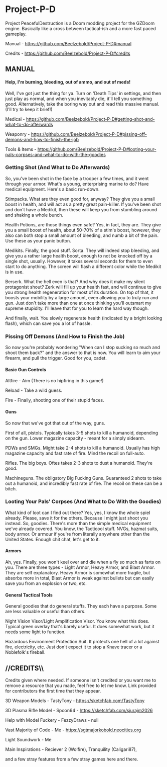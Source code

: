 # Project-P-D
Project PeacefulDestruction is a Doom modding project for the GZDoom engine.
Basically like a cross between tactical-ish and a more fast paced gameplay.

Manual - https://github.com/Beelzebold/Project-P-D#manual

Credits - https://github.com/Beelzebold/Project-P-D#credits

## MANUAL
#### Help, I'm burning, bleeding, out of ammo, and out of meds!
Well, I've got just the thing for ya. Turn on 'Death Tips' in settings, and then just play as normal, and when you inevitably die, it'll tell you something good. Alternatively, take the boring way out and read this massive manual. (I'll try to keep it brief!)

Medical - https://github.com/Beelzebold/Project-P-D#getting-shot-and-what-to-do-afterwards

Weaponry - https://github.com/Beelzebold/Project-P-D#pissing-off-demons-and-how-to-finish-the-job

Tools & Items - https://github.com/Beelzebold/Project-P-D#looting-your-pals-corpses-and-what-to-do-with-the-goodies

### Getting Shot (And What to Do Afterwards)
So, you've been shot in the face by a trooper a few times, and it went through your armor. What's a young, enterprising marine to do? Have medical equipment. Here's a basic run-down.

Stimpacks. What are they even good for, anyway? They give you a small boost in health, and will act as a pretty great pain-killer. If you've been shot and don't have a Medikit, then these will keep you from stumbling around and shaking a whole bunch.

Health Potions, are those things even safe? Yes, in fact, they are. They give you a small boost of health, about 50-70% of a stim's boost, however, they also can both stop a small amount of bleeding, and numb a bit of the pain. Use these as your panic button.

Medikits. Finally, the good stuff. Sorta. They will indeed stop bleeding, and give you a rather large health boost, enough to not be knocked off by a single shot, usually. However, it takes several seconds for them to even start to do anything. The screen will flash a different color while the Medikit is in use.

Berserk. What the hell even is that? And why does it make my silent protagonist shout? Zerk will fill up your health fast, and will continue to give you strong health regeneration for most of its duration. On top of that, it boosts your mobility by a large amount, even allowing you to truly run and gun. Just don't take more than one at once thinking you'll outsmart my supreme stupidity. I'll leave that for you to learn the hard way though.

And finally, wait. You slowly regenerate health (indicated by a bright looking flash), which can save you a lot of hassle.

### Pissing Off Demons (And How to Finish the Job)
So now you're probably wondering "When can I stop sucking so much and shoot them back?" and the answer to that is now. You will learn to aim your firearm, and pull the trigger. Good for you, cadet.

#### Basic Gun Controls
Altfire - Aim (There is no hipfiring in this game!)

Reload - Take a wild guess.

Fire - Finally, shooting one of their stupid faces.

#### Guns
So now that we've got that out of the way, guns.

First of all, pistols. Typically takes 3-5 shots to kill a humanoid, depending on the gun. Lower magazine capacity - meant for a simply sidearm.

PDWs and SMGs. Might take 2-4 shots to kill a humanoid. Usually has high magazine capacity and fast rate of fire. Mind the recoil on full-auto.

Rifles. The big boys. Oftes takes 2-3 shots to dust a humanoid. They're good.

Machineguns. The obligatory Big Fucking Guns. Guaranteed 2 shots to take out a humanoid, and incredibly fast rate of fire. The recoil on these can be a bitch.

### Looting Your Pals' Corpses (And What to Do With the Goodies)
What kind of loot can I find out there? Yes, yes, I know the whole spiel already. Please, save it for the others. Because I might just shoot you instead. So, goodies. There's more than the simple medical equipment we've already covered. You know, the Tacticool stuff. NVGs, hazmat suits, body armor. Or armour if you're from literally anywhere other than the United States. Enough chit chat, let's get to it.

#### Armors
Ah, yes. Finally, you won't keel over and die when a fly so much as farts on you. There are three types - Light Armor, Heavy Armor, and Blast Armor. They are self explanatory. Heavy Armor is somewhat more fragile, but absorbs more in total, Blast Armor is weak against bullets but can easily save you from an explosion or two, etc.

#### General Tactical Tools
General goodies that do general stuffs. They each have a purpose. Some are less valuable or useful than others.

Night Vision Visor/Light Amplification Visor. You know what this does. Typical green overlay that's barely useful. It does somewhat work, but it needs some light to function.

Hazardous Environment Protection Suit. It protects one hell of a lot against fire, electricity, etc. Just don't expect it to stop a Knave tracer or a Noblefolk's fireball.

## //CREDITS\\\

Credits given where needed. If someone isn't credited or you want me to remove a
resource that you made, feel free to let me know. Link provided for contributors
the first time that they appear.

3D Weapon Models - TastyTony - https://sketchfab.com/TastyTony

3D Plasma Rifle Model - Spoon64 - https://sketchfab.com/sjurajm2026

Help with Model Fuckery - FezzyDraws - null

Vast Majority of Code - Me - https://sgtmajorkobold.neocities.org

Light Soundwork - Me


Main Inspirations - Reciever 2 (Wolfire), Tranquility (Caligari87),

and a few stray features from a few stray games here and there.
